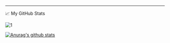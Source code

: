  <hr>
📈 My GitHub Stats

![1](https://github-readme-stats.vercel.app/api/top-langs/?username=Bouncyyahomie&theme=blue-green)

[![Anurag's github stats](https://github-readme-stats.vercel.app/api?username=Bouncyyahomie&theme=blue-green)](https://github.com/Bouncyyahomie/github-readme-stats)


<script src="https://tryhackme.com/badge/1236728"></script>

